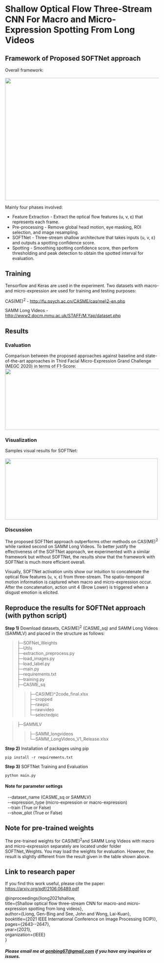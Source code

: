 # Shallow Optical Flow Three-Stream CNN For Macro and Micro-Expression Spotting From Long Videos

## Framework of Proposed SOFTNet approach
Overall framework: </br></br>
<img src='images/framework.PNG' width=900 height=400>

Mainly four phases involved: 
<ul>
<li> Feature Extraction - Extract the optical flow features (u, v, ε) that represents each frame. </li>
<li> Pre-processing - Remove global head motion, eye masking, ROI selection, and image resampling. </li>
<li> SOFTNet - Three-stream shallow architecture that takes inputs (u, v, ε) and outputs a spotting confidence score. </li>
<li> Spotting - Smoothing spotting confidence score, then perform thresholding and peak detection to obtain the spotted interval for evaluation. </li>
</ul>

## Training
Tensorflow and Keras are used in the experiment. Two datasets with macro- and micro-expression are used for training and testing purposes:

CAS(ME)<sup>2</sup> - http://fu.psych.ac.cn/CASME/cas(me)2-en.php

SAMM Long Videos - http://www2.docm.mmu.ac.uk/STAFF/M.Yap/dataset.php

## Results
### Evaluation
Comparison between the proposed approaches against baseline and state-of-the-art approaches in Third Facial Micro-Expression Grand Challenge (MEGC 2020) in terms of F1-Score:
<img src='images/result.PNG' width=900 height=200>

### Visualization
Samples visual results for SOFTNet: </br></br>
<img src='images/teaser.PNG' width=500 height=200>

### Discussion
The proposed SOFTNet approach outperforms other methods on CAS(ME)<sup>2</sup> while ranked second on SAMM Long Videos. To better justify the effectiveness of the SOFTNet approach, we experimented with a similar framework but without SOFTNet, the results show that the framework with SOFTNet is much more efficient overall.

Visually, SOFTNet activation units show our intuition to concatenate the optical flow features (u, v, ε) from three-stream. The spatio-temporal motion information is captured when macro and micro-expression occur. After the concatenation, action unit 4 (Brow Lower) is triggered when a disgust emotion is elicited. 

## Reproduce the results for SOFTNet approach (with python script)

<b>Step 1)</b> Download datasets, CAS(ME)<sup>2</sup> (CASME_sq) and SAMM Long Videos (SAMMLV) and placed in the structure as follows:
>├─SOFNet_Weights <br>
>├─Utils <br>
>├─extraction_preprocess.py <br>
>├─load_images.py <br>
>├─load_label.py <br>
>├─main.py <br>
>├─requirements.txt <br>
>├─training.py <br>
>├─CASME_sq <br>
>>├─CAS(ME)^2code_final.xlsx <br>
>>├─cropped <br>
>>├─rawpic <br>
>>├─rawvideo <br>
>>└─selectedpic <br>

>├─SAMMLV <br>
>>├─SAMM_longvideos <br>
>>└─SAMM_LongVideos_V1_Release.xlsx <br>

<b>Step 2)</b> Installation of packages using pip

``` pip install -r requirements.txt ```
<!--
<b>Step 3)</b> Dataset setting

Open main.py, change the dataset name and expression type for evaluation.
-->
<b>Step 3)</b> SOFTNet Training and Evaluation

``` python main.py ```

#### Note for parameter settings <br>
&nbsp; --dataset_name (CASME_sq or SAMMLV) <br>
&nbsp; --expression_type (micro-expression or macro-expression) <br>
&nbsp; --train (True or False) <br>
&nbsp; --show_plot (True or False) <br>

<!--
## Reproduce the results for SOFTNet approach (with Jupyter Notebook)

The step-by-step codes with explaination are provided here for a better understanding.

<b>Step 1)</b> Similar to the step 1 with python script.

<b>Step 2)</b> Feature Extraction and Pre-processing

<blockquote> Open the Extraction_Preprocess.ipynb and run the codes follow the instruction given inside. </blockquote>

<b>Step 3)</b> SOFTNet and Spotting

<blockquote> Open the SOFTNet_Spotting.ipynb and run the codes follow the instruction given inside. The evaluation for TP, FP, FN, F1-Score is returned at the last piece of code. </blockquote>
-->
## Note for pre-trained weights
The pre-trained weights for CAS(ME)<sup>2</sup >and SAMM Long Videos with macro and micro-expression separately are located under folder SOFTNet_Weights. You may load the weights for evaluation. However, the result is slightly different from the result given in the table shown above.

## Link to research paper

If you find this work useful, please cite the paper:
https://arxiv.org/pdf/2106.06489.pdf

@inproceedings{liong2021shallow, <br>
  title={Shallow optical flow three-stream CNN for macro-and micro-expression spotting from long videos}, <br>
  author={Liong, Gen-Bing and See, John and Wong, Lai-Kuan}, <br>
  booktitle={2021 IEEE International Conference on Image Processing (ICIP)}, <br>
  pages={2643--2647}, <br>
  year={2021}, <br>
  organization={IEEE} <br>
}

##### Please email me at genbing67@gmail.com if you have any inquiries or issues.

